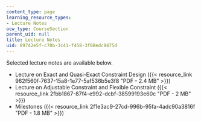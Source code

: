 ```yaml
---
content_type: page
learning_resource_types:
- Lecture Notes
ocw_type: CourseSection
parent_uid: null
title: Lecture Notes
uid: 89742e5f-c70b-3c41-f458-3f08edc9475d
---
```


Selected lecture notes are available below.

*   Lecture on Exact and Quasi-Exact Constraint Design ({{< resource_link 962f560f-7637-15a8-1e77-5af536b5e3f8 "PDF - 2.4 MB" >}})
*   Lecture on Adjustable Constraint and Flexible Constraint ({{< resource_link 2fbb1867-87f4-e992-dcbf-38599193e60c "PDF - 2 MB" >}})
*   Milestones ({{< resource_link 2f1e3ac9-27cd-996b-95fa-4adc90a3816f "PDF - 1.8 MB" >}})